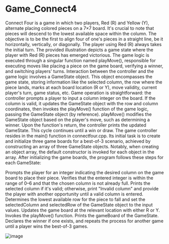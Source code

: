 # Game_Connect4
Connect Four is a game in which two players, Red (R) and Yellow (Y), alternate placing colored pieces on a 7×7 board. It's crucial to note that pieces will descend to the lowest available space within the column. The objective is to be the first to align four of one's pieces in a straight line, be it horizontally, vertically, or diagonally. The player using Red (R) always takes the initial turn. The provided illustration depicts a game state where the player with Red (R) pieces has emerged victorious. 
The game logic is executed through a singular function named playMove(), responsible for executing moves like placing a piece on the game board, verifying a winner, and switching players' turns. Interaction between the controller and the game logic involves a GameState object. This object encompasses the game state, storing information like the selected column, the row where the piece lands, marks at each board location (R or Y), move validity, current player's turn, game status, etc.
Game operation is straightforward: the controller prompts a player to input a column integer on the board. If the column is valid, it updates the GameState object with the row and column coordinates, then invokes the playMove() function of the game logic, passing the GameState object (by reference). playMove() modifies the GameState object based on the player's move, such as determining a winner. Upon the function's return, the controller prints the updated GameState. This cycle continues until a win or draw.
The game controller resides in the main() function in connectfour.cpp. Its initial task is to create and initialize three game boards for a best-of-3 scenario, achieved by constructing an array of three GameState objects. Notably, when creating an object array, the default constructor is invoked for each object in the array.
After initializing the game boards, the program follows these steps for each GameState:

Prompts the player for an integer indicating the desired column on the game board to place their piece.
Verifies that the entered integer is within the range of 0–6 and that the chosen column is not already full.
Prints the selected column if it's valid; otherwise, print "Invalid column" and provide the player with another opportunity until a valid column is entered.
Determines the lowest available row for the piece to fall and set the selectedColumn and selectedRow of the GameState object to the input values.
Updates the game board at the relevant location with either R or Y.
Invokes the playMove() function.
Prints the gameBoard of the GameState.
Declares the winner if one exists, and repeats the process for another game until a player wins the best-of-3 games.

![image](https://github.com/user-attachments/assets/10a55da7-5477-4b6f-a563-6ae295b2db1f)
